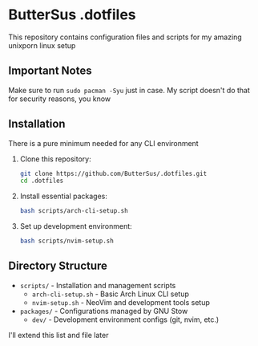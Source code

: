 # ButterSus .dotfiles

This repository contains configuration files and scripts for my amazing unixporn linux setup

## Important Notes

Make sure to run `sudo pacman -Syu` just in case. My script doesn't do that for security reasons, you know

## Installation

There is a pure minimum needed for any CLI environment

1. Clone this repository:
   ```bash
   git clone https://github.com/ButterSus/.dotfiles.git
   cd .dotfiles
   ```

2. Install essential packages:
   ```bash
   bash scripts/arch-cli-setup.sh
   ```

3. Set up development environment:
   ```bash
   bash scripts/nvim-setup.sh
   ```

## Directory Structure
- `scripts/` - Installation and management scripts
  - `arch-cli-setup.sh` - Basic Arch Linux CLI setup
  - `nvim-setup.sh` - NeoVim and development tools setup
- `packages/` - Configurations managed by GNU Stow
  - `dev/` - Development environment configs (git, nvim, etc.)

I'll extend this list and file later
